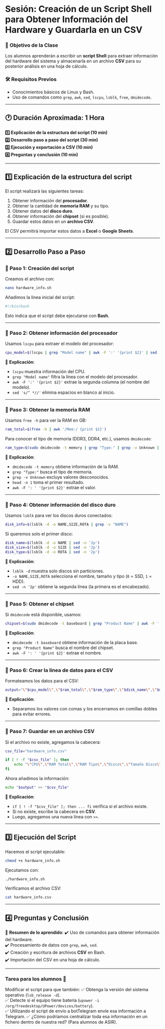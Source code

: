 # **Sesión: Creación de un Script Shell para Obtener Información del Hardware y Guardarla en un CSV**

### 🎯 **Objetivo de la Clase**

Los alumnos aprenderán a escribir un **script Shell** para extraer información del hardware del sistema y almacenarla en un archivo **CSV** para su posterior análisis en una hoja de cálculo.

### 🛠 **Requisitos Previos**

- Conocimientos básicos de Linux y Bash.
- Uso de comandos como `grep`, `awk`, `sed`, `lscpu`, `lsblk`, `free`, `dmidecode`.

---

## 🕐 **Duración Aproximada: 1 Hora**

**1️⃣ Explicación de la estructura del script (10 min)**  
**2️⃣ Desarrollo paso a paso del script (30 min)**  
**3️⃣ Ejecución y exportación a CSV (10 min)**  
**4️⃣ Preguntas y conclusión (10 min)**

---

## **1️⃣ Explicación de la estructura del script**

El script realizará las siguientes tareas:

1. Obtener información del **procesador**.
2. Obtener la cantidad de **memoria RAM** y su tipo.
3. Obtener datos del **disco duro**.
4. Obtener información del **chipset** (si es posible).
5. Guardar estos datos en un **archivo CSV**.

El CSV permitirá importar estos datos a **Excel** o **Google Sheets**.

---

## **2️⃣ Desarrollo Paso a Paso**

### 📌 **Paso 1: Creación del script**

Creamos el archivo con:

```bash
nano hardware_info.sh
```

Añadimos la línea inicial del script:

```bash
#!/bin/bash
```

Esto indica que el script debe ejecutarse con **Bash**.

---

### 📌 **Paso 2: Obtener información del procesador**

Usamos `lscpu` para extraer el modelo del procesador:

```bash
cpu_model=$(lscpu | grep "Model name" | awk -F ':' '{print $2}' | sed 's/^ *//')
```

📌 **Explicación**:

- `lscpu` muestra información del CPU.
- `grep "Model name"` filtra la línea con el modelo del procesador.
- `awk -F ':' '{print $2}'` extrae la segunda columna (el nombre del modelo).
- `sed 's/^ *//'` elimina espacios en blanco al inicio.

---

### 📌 **Paso 3: Obtener la memoria RAM**

Usamos `free -h` para ver la RAM en GB:

```bash
ram_total=$(free -h | awk '/Mem:/ {print $2}')
```

Para conocer el tipo de memoria (DDR3, DDR4, etc.), usamos `dmidecode`:

```bash
ram_type=$(sudo dmidecode -t memory | grep "Type:" | grep -v Unknown | head -n 1 | awk -F ': ' '{print $2}')
```

📌 **Explicación**:

- `dmidecode -t memory` obtiene información de la RAM.
- `grep "Type:"` busca el tipo de memoria.
- `grep -v Unknown` excluye valores desconocidos.
- `head -n 1` toma el primer resultado.
- `awk -F ': ' '{print $2}'` extrae el valor.

---

### 📌 **Paso 4: Obtener información del disco duro**

Usamos `lsblk` para ver los discos duros conectados:

```bash
disk_info=$(lsblk -d -o NAME,SIZE,ROTA | grep -v "NAME")
```

Si queremos solo el primer disco:

```bash
disk_name=$(lsblk -d -o NAME | sed -n '2p')
disk_size=$(lsblk -d -o SIZE | sed -n '2p')
disk_type=$(lsblk -d -o ROTA | sed -n '2p')
```

📌 **Explicación**:

- `lsblk -d` muestra solo discos sin particiones.
- `-o NAME,SIZE,ROTA` selecciona el nombre, tamaño y tipo (`0` = SSD, `1` = HDD).
- `sed -n '2p'` obtiene la segunda línea (la primera es el encabezado).

---

### 📌 **Paso 5: Obtener el chipset**

Si `dmidecode` está disponible, usamos:

```bash
chipset=$(sudo dmidecode -t baseboard | grep "Product Name" | awk -F ': ' '{print $2}')
```

📌 **Explicación**:

- `dmidecode -t baseboard` obtiene información de la placa base.
- `grep "Product Name"` busca el nombre del chipset.
- `awk -F ': ' '{print $2}'` extrae el nombre.

---

### 📌 **Paso 6: Crear la línea de datos para el CSV**

Formateamos los datos para el CSV:

```bash
output="\"$cpu_model\",\"$ram_total\",\"$ram_type\",\"$disk_name\",\"$disk_size\",\"$disk_type\",\"$chipset\""
```

📌 **Explicación**:

- Separamos los valores con comas y los encerramos en comillas dobles para evitar errores.

---

### 📌 **Paso 7: Guardar en un archivo CSV**

Si el archivo no existe, agregamos la cabecera:

```bash
csv_file="hardware_info.csv"

if [ ! -f "$csv_file" ]; then
    echo "\"CPU\",\"RAM Total\",\"RAM Tipo\",\"Disco\",\"Tamaño Disco\",\"Tipo Disco\",\"Chipset\"" > "$csv_file"
fi
```

Ahora añadimos la información:

```bash
echo "$output" >> "$csv_file"
```

📌 **Explicación**:

- `if [ ! -f "$csv_file" ]; then ... fi` verifica si el archivo existe.
- Si no existe, escribe la cabecera en **CSV**.
- Luego, agregamos una nueva línea con `>>`.

---

## **3️⃣ Ejecución del Script**

Hacemos el script ejecutable:

```bash
chmod +x hardware_info.sh
```

Ejecutamos con:

```bash
./hardware_info.sh
```

Verificamos el archivo CSV:

```bash
cat hardware_info.csv
```

---

## **4️⃣ Preguntas y Conclusión**

📌 **Resumen de lo aprendido**:
✔️ Uso de comandos para obtener información del hardware.  
✔️ Procesamiento de datos con `grep`, `awk`, `sed`.  
✔️ Creación y escritura de archivos **CSV** en Bash.  
✔️ Importación del CSV en una hoja de cálculo.

---

### **Tarea para los alumnos** 🎯

Modificar el script para que también:
✅ Obtenga la versión del sistema operativo (`lsb_release -d`).  
✅ Detecte si el equipo tiene batería (`upower -i /org/freedesktop/UPower/devices/battery`).  
✅ Utilizando el script de envío a botTelegram envíe esa información a Telegram.
✅ ¿Cómo podríamos centralizar toda esa información en un fichero dentro de nuestra red? (Para alumnos de ASIR).
